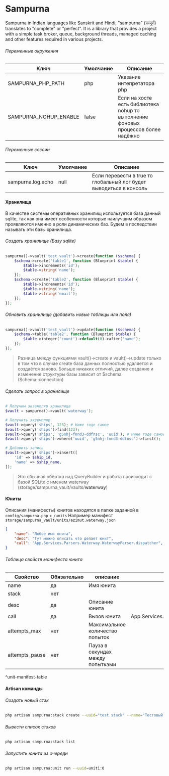 # Sampurna

Sampurna in Indian languages like Sanskrit and Hindi, "sampurna" (सम्पूर्ण) translates to "complete" or "perfect". It is a library that provides a project with a simple task broker, queue, background threads, managed caching and other features required in various projects.
###### Переменные окружения
| Ключ                  | Умолчание | Описание                                                                          |
| --------------------- | --------- | --------------------------------------------------------------------------------- |
| SAMPURNA_PHP_PATH     | php       | Указание интепретатора php                                                        |
| SAMPURNA_NOHUP_ENABLE | false     | Если на хосте есть библиотека nohup то выполнение фоновых процессов более надёжно |
###### Переменные сессии
| Ключ              | Умолчание | Описание                                                           |
| ----------------- | --------- | ------------------------------------------------------------------ |
| sampurna.log.echo | null      | Если перевести в true то глобальный лог будет выводиться в консоль |
#### Хранилища
В качестве системы оперативных хранилищ используется база данный sqlite, так как она имеет особенности которые наилучшим образом проявляются именно в роли динамических баз. Будем в последствии называть эти базы хранилища.
###### Создать хранилище (Базу sqlite)
```php
sampurna()->vault('test_vault')->create(function ($schema) {
    $schema->create('table1', function (Blueprint $table) {
        $table->increments('id');
        $table->string('name');
    });
    $schema->create('table2', function (Blueprint $table) {
        $table->increments('id');
        $table->string('name');
        $table->string('email');
    });
});
```
###### Обновить хранилище (добавить новые таблицы или поля)
```php
sampurna()->vault('test_vault')->update(function ($schema) {
    $schema->table('table2', function (Blueprint $table) {
        $table->integer('count')->default(0)->after('name');
    });
});
```
>Разница между функциями vault()->create и vault()->update только в том что в случае create база данных полностью удаляется и создаётся заново. Больше никаких отличий, далее создание и изменение структуры базы зависит от $schema (Schema::connection)
###### Сделать запрос в хранилище
```php
# Получим экземпляр хранилища
$vault = sampurna()->vault('waterway');

# Получить экземпляр
$vault->query('ships', 123); # Ниже тоде самое
$vault->query('ships')>find(123);
$vault->query('ships', 'g5nhj-fnnd3-ddfnsc', 'uuid'); # Ниже тоде самое
$vault->query('ships')->where('uuid', 'g5nhj-fnnd3-ddfnsc')->first();

# Добавить запись
$vault->query('ships')->insert([
    'id' => $ship_id,
    'name' => $ship_name,
]);
```
>Это обычная обёртка над QueryBuilder и работа происходит с базой SQLite с именем waterway (storage/sampurna_vault/vaults/**waterway**)

#### Юниты
Описания (манифесты) юнитов находятся в папке заданной в `config/sampurna.php` + `/units`
Например манифест `storage/sampurna_vault/units/azimut.waterway.json`
```json
{
    "name": "Любое имя юнита",
    "desc": "Тут можно описать что делает юнит",
    "call": "App.Services.Parsers.Waterway.WaterwayParser.dispatcher",
}
```

###### Таблица свойств манифеста юнита
| Свойство       | Обязательно | описание                         | Пример                                                  |
| -------------- | ----------- | -------------------------------- | ------------------------------------------------------- |
| name           | да          | Имя юнита                        |                                                         |
| stack          | нет         |                                  |                                                         |
| desc           | да          | Описание юнита                   |                                                         |
| call           | да          | Вызов юнита                      | App.Services.Parsers.Waterway.WaterwayParser.dispatcher |
| attempts_max   | нет         | Максимальное количество попыток  |                                                         |
| attempts_pause | нет         | Пауза в секундах между попытками |                                                         |

^unit-manifest-table

#### Artisan команды
###### Создать новый стэк
```bash
php artisan sampurna:stack create --uuid="test.stack" --name="Тестовый стек"
```
###### Вывести список стэков
```bash
php artisan sampurna:stack list
```
###### Запустить юнита из очереди
```bash
php artisan sampurna:unit run --uuid=unit1:0
```

